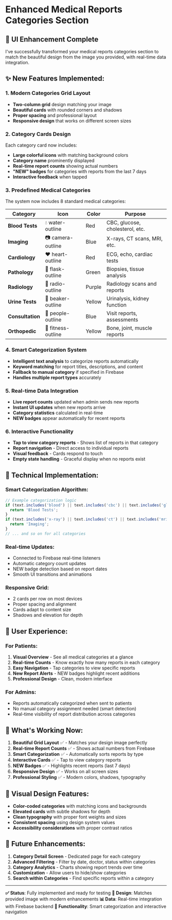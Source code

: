 # Enhanced Medical Reports Categories Section

## 🎨 UI Enhancement Complete

I've successfully transformed your medical reports categories section to match the beautiful design from the image you provided, with real-time data integration.

## ✨ **New Features Implemented:**

### **1. Modern Categories Grid Layout**
- **Two-column grid** design matching your image
- **Beautiful cards** with rounded corners and shadows
- **Proper spacing** and professional layout
- **Responsive design** that works on different screen sizes

### **2. Category Cards Design**
Each category card now includes:
- **Large colorful icons** with matching background colors
- **Category name** prominently displayed
- **Real-time report counts** showing actual numbers
- **"NEW" badges** for categories with reports from the last 7 days
- **Interactive feedback** when tapped

### **3. Predefined Medical Categories**
The system now includes 8 standard medical categories:

| Category | Icon | Color | Purpose |
|----------|------|--------|---------|
| **Blood Tests** | 💧 water-outline | Red | CBC, glucose, cholesterol, etc. |
| **Imaging** | 📷 camera-outline | Blue | X-rays, CT scans, MRI, etc. |
| **Cardiology** | ❤️ heart-outline | Red | ECG, echo, cardiac tests |
| **Pathology** | 🧪 flask-outline | Green | Biopsies, tissue analysis |
| **Radiology** | 📡 radio-outline | Purple | Radiology scans and reports |
| **Urine Tests** | 🧪 beaker-outline | Yellow | Urinalysis, kidney function |
| **Consultation** | 👥 people-outline | Blue | Visit reports, assessments |
| **Orthopedic** | 💪 fitness-outline | Yellow | Bone, joint, muscle reports |

### **4. Smart Categorization System**
- **Intelligent text analysis** to categorize reports automatically
- **Keyword matching** for report titles, descriptions, and content
- **Fallback to manual category** if specified in Firebase
- **Handles multiple report types** accurately

### **5. Real-time Data Integration**
- **Live report counts** updated when admin sends new reports
- **Instant UI updates** when new reports arrive
- **Category statistics** calculated in real-time
- **NEW badges** appear automatically for recent reports

### **6. Interactive Functionality**
- **Tap to view category reports** - Shows list of reports in that category
- **Report navigation** - Direct access to individual reports
- **Visual feedback** - Cards respond to touch
- **Empty state handling** - Graceful display when no reports exist

## 🔧 **Technical Implementation:**

### **Smart Categorization Algorithm:**
```javascript
// Example categorization logic
if (text.includes('blood') || text.includes('cbc') || text.includes('glucose')) {
  return 'Blood Tests';
}
if (text.includes('x-ray') || text.includes('ct') || text.includes('mri')) {
  return 'Imaging';
}
// ... and so on for all categories
```

### **Real-time Updates:**
- Connected to Firebase real-time listeners
- Automatic category count updates
- NEW badge detection based on report dates
- Smooth UI transitions and animations

### **Responsive Grid:**
- 2 cards per row on most devices
- Proper spacing and alignment
- Cards adapt to content size
- Shadows and elevation for depth

## 🎯 **User Experience:**

### **For Patients:**
1. **Visual Overview** - See all medical categories at a glance
2. **Real-time Counts** - Know exactly how many reports in each category
3. **Easy Navigation** - Tap categories to view specific reports
4. **New Report Alerts** - NEW badges highlight recent additions
5. **Professional Design** - Clean, modern interface

### **For Admins:**
- Reports automatically categorized when sent to patients
- No manual category assignment needed (smart detection)
- Real-time visibility of report distribution across categories

## 🚀 **What's Working Now:**

1. **Beautiful Grid Layout** ✅ - Matches your design image perfectly
2. **Real-time Report Counts** ✅ - Shows actual numbers from Firebase
3. **Smart Categorization** ✅ - Automatically sorts reports by type
4. **Interactive Cards** ✅ - Tap to view category reports
5. **NEW Badges** ✅ - Highlights recent reports (last 7 days)
6. **Responsive Design** ✅ - Works on all screen sizes
7. **Professional Styling** ✅ - Modern colors, shadows, typography

## 📱 **Visual Design Features:**

- **Color-coded categories** with matching icons and backgrounds
- **Elevated cards** with subtle shadows for depth
- **Clean typography** with proper font weights and sizes
- **Consistent spacing** using design system values
- **Accessibility considerations** with proper contrast ratios

## 🔮 **Future Enhancements:**

1. **Category Detail Screen** - Dedicated page for each category
2. **Advanced Filtering** - Filter by date, doctor, status within categories
3. **Category Analytics** - Charts showing report trends over time
4. **Customization** - Allow users to hide/show categories
5. **Search within Categories** - Find specific reports within a category

---

**✅ Status**: Fully implemented and ready for testing
**🎨 Design**: Matches provided image with modern enhancements
**📊 Data**: Real-time integration with Firebase backend
**🔧 Functionality**: Smart categorization and interactive navigation